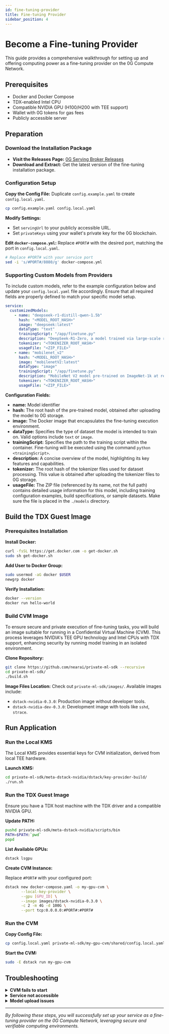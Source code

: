 ```yaml
---
id: fine-tuning-provider
title: Fine-tuning Provider
sidebar_position: 4
---
```


# Become a Fine-tuning Provider

This guide provides a comprehensive walkthrough for setting up and offering computing power as a fine-tuning provider on the 0G Compute Network.

## Prerequisites

- Docker and Docker Compose
- TDX-enabled Intel CPU
- Compatible NVIDIA GPU (H100/H200 with TEE support)
- Wallet with 0G tokens for gas fees
- Publicly accessible server

## Preparation

### Download the Installation Package

- **Visit the Releases Page:** [0G Serving Broker Releases](https://github.com/0glabs/0g-serving-broker/releases)
- **Download and Extract:** Get the latest version of the fine-tuning installation package.

### Configuration Setup

**Copy the Config File:** Duplicate `config.example.yaml` to create `config.local.yaml`.

```bash
cp config.example.yaml config.local.yaml
```

**Modify Settings:**
- Set `servingUrl` to your publicly accessible URL.
- Set `privateKeys` using your wallet's private key for the 0G blockchain.

**Edit `docker-compose.yml`:** Replace `#PORT#` with the desired port, matching the port in `config.local.yaml`.

```bash
# Replace #PORT# with your service port
sed -i 's/#PORT#/8080/g' docker-compose.yml
```

### Supporting Custom Models from Providers

To include custom models, refer to the example configuration below and update your `config.local.yaml` file accordingly. Ensure that all required fields are properly defined to match your specific model setup.

```yaml
service:
  customizedModels:
    - name: "deepseek-r1-distill-qwen-1.5b"
      hash: "<MODEL_ROOT_HASH>"
      image: "deepseek:latest"
      dataType: "text"
      trainingScript: "/app/finetune.py"
      description: "DeepSeek-R1-Zero, a model trained via large-scale reinforcement learning (RL) without supervised fine-tuning (SFT) as a preliminary step, demonstrated remarkable performance on reasoning."
      tokenizer: "<TOKENIZER_ROOT_HASH>"
      usageFile: "<ZIP_FILE>"
    - name: "mobilenet_v2"
      hash: "<MODEL_ROOT_HASH>"
      image: "mobilenetV2:latest"
      dataType: "image"
      trainingScript: "/app/finetune.py"
      description: "MobileNet V2 model pre-trained on ImageNet-1k at resolution 224x224."
      tokenizer: "<TOKENIZER_ROOT_HASH>"
      usageFile: "<ZIP_FILE>"
```

**Configuration Fields:**

- **name:** Model identifier
- **hash:** The root hash of the pre-trained model, obtained after uploading the model to 0G storage.
- **image:** The Docker image that encapsulates the fine-tuning execution environment.
- **dataType:** Specifies the type of dataset the model is intended to train on. Valid options include `text` or `image`.
- **trainingScript:** Specifies the path to the training script within the container. Fine-tuning will be executed using the command `python <trainingScript>`.
- **description:** A concise overview of the model, highlighting its key features and capabilities.
- **tokenizer:** The root hash of the tokenizer files used for dataset processing. This value is obtained after uploading the tokenizer files to 0G storage.
- **usageFile:** The ZIP file (referenced by its name, not the full path) contains detailed usage information for this model, including training configuration examples, build specifications, or sample datasets. Make sure the file is placed in the `./models` directory.

## Build the TDX Guest Image

### Prerequisites Installation

**Install Docker:**
```bash
curl -fsSL https://get.docker.com -o get-docker.sh
sudo sh get-docker.sh
```

**Add User to Docker Group:**
```bash
sudo usermod -aG docker $USER
newgrp docker
```

**Verify Installation:**
```bash
docker --version
docker run hello-world
```

### Build CVM Image

To ensure secure and private execution of fine-tuning tasks, you will build an image suitable for running in a Confidential Virtual Machine (CVM). This process leverages NVIDIA's TEE GPU technology and Intel CPUs with TDX support, enhancing security by running model training in an isolated environment.

**Clone Repository:**

```bash
git clone https://github.com/nearai/private-ml-sdk --recursive
cd private-ml-sdk/
./build.sh
```

**Image Files Location:** Check out `private-ml-sdk/images/`. Available images include:
- `dstack-nvidia-0.3.0`: Production image without developer tools.
- `dstack-nvidia-dev-0.3.0`: Development image with tools like `sshd`, `strace`.

## Run Application

### Run the Local KMS

The Local KMS provides essential keys for CVM initialization, derived from local TEE hardware.

**Launch KMS:**
```bash
cd private-ml-sdk/meta-dstack-nvidia/dstack/key-provider-build/
./run.sh
```

### Run the TDX Guest Image

Ensure you have a TDX host machine with the TDX driver and a compatible NVIDIA GPU.

**Update PATH:**

```bash
pushd private-ml-sdk/meta-dstack-nvidia/scripts/bin
PATH=$PATH:`pwd`
popd
```

**List Available GPUs:**

```bash
dstack lsgpu
```

**Create CVM Instance:**

Replace `#PORT#` with your configured port:

```bash
dstack new docker-compose.yaml -o my-gpu-cvm \
       --local-key-provider \
       --gpu [GPU_ID] \
       --image images/dstack-nvidia-0.3.0 \
       -c 2 -m 4G -d 100G \
       --port tcp:0.0.0.0:#PORT#:#PORT#
```

### Run the CVM

**Copy Config File:**

```bash
cp config.local.yaml private-ml-sdk/my-gpu-cvm/shared/config.local.yaml
```

**Start the CVM:**
```bash
sudo -E dstack run my-gpu-cvm
```

## Troubleshooting

<details>
<summary><b>CVM fails to start</b></summary>

- Verify TDX is enabled in BIOS
- Check GPU compatibility and drivers
- Ensure sufficient resources allocated
- Review logs: `sudo dstack logs my-gpu-cvm`
</details>

<details>
<summary><b>Service not accessible</b></summary>

- Confirm firewall allows incoming connections
- Verify public IP/domain configuration
- Check port consistency between config and Docker
- Test local connectivity first
</details>

<details>
<summary><b>Model upload issues</b></summary>

- Ensure model files are uploaded to 0G storage
- Verify root hash is correctly configured
- Check tokenizer files are included
- Confirm Docker image exists and is accessible
</details>

---

*By following these steps, you will successfully set up your service as a fine-tuning provider on the 0G Compute Network, leveraging secure and verifiable computing environments.*